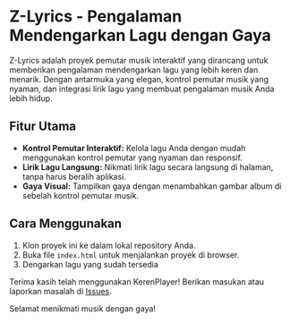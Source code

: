 # Z-Lyrics - Pengalaman Mendengarkan Lagu dengan Gaya

Z-Lyrics adalah proyek pemutar musik interaktif yang dirancang untuk memberikan pengalaman mendengarkan lagu yang lebih keren dan menarik. Dengan antarmuka yang elegan, kontrol pemutar musik yang nyaman, dan integrasi lirik lagu yang membuat pengalaman musik Anda lebih hidup.

## Fitur Utama

- **Kontrol Pemutar Interaktif:** Kelola lagu Anda dengan mudah menggunakan kontrol pemutar yang nyaman dan responsif.
- **Lirik Lagu Langsung:** Nikmati lirik lagu secara langsung di halaman, tanpa harus beralih aplikasi.
- **Gaya Visual:** Tampilkan gaya dengan menambahkan gambar album di sebelah kontrol pemutar musik.

## Cara Menggunakan

1. Klon proyek ini ke dalam lokal repository Anda.
2. Buka file `index.html` untuk menjalankan proyek di browser.
3. Dengarkan lagu yang sudah tersedia 

Terima kasih telah menggunakan KerenPlayer! Berikan masukan atau laporkan masalah di [Issues](https://github.com/namapengguna/reponame/issues).

Selamat menikmati musik dengan gaya!
